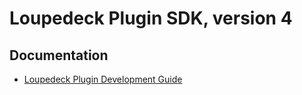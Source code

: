 # Loupedeck Plugin SDK, version 4

## Documentation

* [Loupedeck Plugin Development Guide](https://developer.loupedeck.com)
